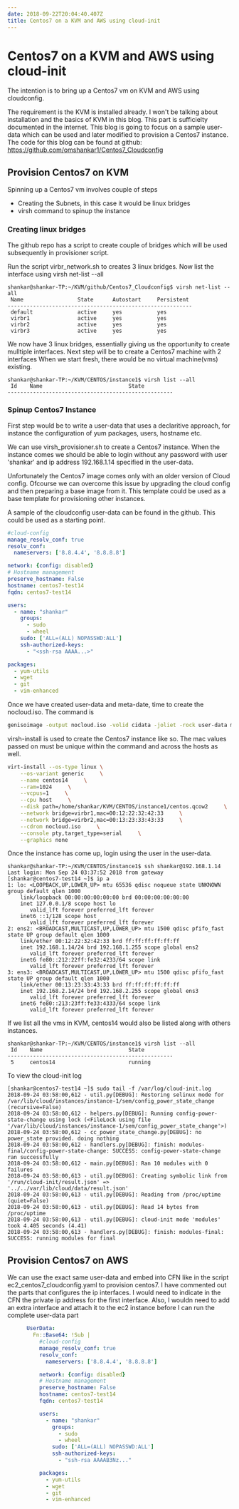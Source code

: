```yaml
---
date: 2018-09-22T20:04:40.407Z
title: Centos7 on a KVM and AWS using cloud-init
---
```


# Centos7 on a KVM and AWS using cloud-init


The intention is to bring up a Centos7 vm on KVM and AWS using cloudconfig.

The requirement is the KVM is installed already. I won't be talking about installation and the basics of KVM in this blog. This part is sufficielty documented in the internet. 
This blog is going to focus on a sample user-data which can be used and later modified to
provision a Centos7 instance.
The code for this blog can be found at github: https://github.com/omshankar1/Centos7_Cloudconfig

## Provision Centos7 on KVM

Spinning up a Centos7 vm involves couple of steps
- Creating the Subnets, in this case it would be linux bridges
- virsh command to spinup the instance

### Creating linux bridges
The github repo has a script to create couple of bridges which will be used subsequently in provisioner script. 

Run the script virbr_network.sh to creates 3 linux bridges. 
Now list the interface using virsh net-list --all

```console
shankar@shankar-TP:~/KVM/github/Centos7_Cloudconfig$ virsh net-list --all
 Name                 State      Autostart     Persistent
----------------------------------------------------------
 default              active     yes           yes
 virbr1               active     yes           yes
 virbr2               active     yes           yes
 virbr3               active     yes           yes
```

We now have 3 linux bridges, essentially giving us the opportunity to create mulltiple interfaces. Next step will be to create a Centos7 machine with 2 interfaces
When we start fresh, there would be no virtual machine(vms) existing.

```console
shankar@shankar-TP:~/KVM/CENTOS/instance1$ virsh list --all
 Id    Name                           State
----------------------------------------------------
```

### Spinup Centos7 Instance

First step would be to write a user-data that uses a declaritive approach, for instance the configuration of yum packages, users, hostname etc.

We can use virsh_provisioner.sh to create a Centos7 instance. When the instance comes we should be able to login without any password with user 'shankar' and ip address 192.168.1.14 specified in the user-data.

Unfortunately the Centos7 image comes only with an older version of Cloud config. 
Ofcourse we can overcome this issue by upgrading the cloud config and then preparing a base image from it. This template could be used as a base template for provisioning other instances.

A sample of the cloudconfig user-data can be found in the github. This could be used as a starting point. 

```yaml
#cloud-config
manage_resolv_conf: true
resolv_conf:
  nameservers: ['8.8.4.4', '8.8.8.8']

network: {config: disabled}
# Hostname management
preserve_hostname: False
hostname: centos7-test14
fqdn: centos7-test14

users:
  - name: "shankar"
    groups:
      - sudo
      - wheel
    sudo: ['ALL=(ALL) NOPASSWD:ALL']
    ssh-authorized-keys:
      - "<ssh-rsa AAAA...>"

packages:
  - yum-utils
  - wget
  - git
  - vim-enhanced
```

Once we have created user-data and meta-date, time to create the nocloud.iso.
The command is
```bash
genisoimage -output nocloud.iso -volid cidata -joliet -rock user-data meta-data
```

virsh-install is used to create the Centos7 instance like so. The mac values passed on must be unique within the command and across the hosts as well.

```bash
virt-install --os-type linux \
    --os-variant generic     \
    --name centos14     \
    --ram=1024     \
    --vcpus=1     \
    --cpu host     \
    --disk path=/home/shankar/KVM/CENTOS/instance1/centos.qcow2     \
    --network bridge=virbr1,mac=00:12:22:32:42:33     \
    --network bridge=virbr2,mac=00:13:23:33:43:33     \
    --cdrom nocloud.iso     \
    --console pty,target_type=serial     \
    --graphics none
```


Once the instance has come up, login using the user in the user-data.

```console
shankar@shankar-TP:~/KVM/CENTOS/instance1$ ssh shankar@192.168.1.14
Last login: Mon Sep 24 03:37:52 2018 from gateway
[shankar@centos7-test14 ~]$ ip a
1: lo: <LOOPBACK,UP,LOWER_UP> mtu 65536 qdisc noqueue state UNKNOWN group default qlen 1000
    link/loopback 00:00:00:00:00:00 brd 00:00:00:00:00:00
    inet 127.0.0.1/8 scope host lo
       valid_lft forever preferred_lft forever
    inet6 ::1/128 scope host
       valid_lft forever preferred_lft forever
2: ens2: <BROADCAST,MULTICAST,UP,LOWER_UP> mtu 1500 qdisc pfifo_fast state UP group default qlen 1000
    link/ether 00:12:22:32:42:33 brd ff:ff:ff:ff:ff:ff
    inet 192.168.1.14/24 brd 192.168.1.255 scope global ens2
       valid_lft forever preferred_lft forever
    inet6 fe80::212:22ff:fe32:4233/64 scope link
       valid_lft forever preferred_lft forever
3: ens3: <BROADCAST,MULTICAST,UP,LOWER_UP> mtu 1500 qdisc pfifo_fast state UP group default qlen 1000
    link/ether 00:13:23:33:43:33 brd ff:ff:ff:ff:ff:ff
    inet 192.168.2.14/24 brd 192.168.2.255 scope global ens3
       valid_lft forever preferred_lft forever
    inet6 fe80::213:23ff:fe33:4333/64 scope link
       valid_lft forever preferred_lft forever
```

If we list all the vms in KVM, centos14 would also be listed along with others instances.

```console
shankar@shankar-TP:~/KVM/CENTOS/instance1$ virsh list --all
 Id    Name                           State
----------------------------------------------------
 5     centos14                       running
```

To view the cloud-init log

```console
[shankar@centos7-test14 ~]$ sudo tail -f /var/log/cloud-init.log
2018-09-24 03:58:00,612 - util.py[DEBUG]: Restoring selinux mode for /var/lib/cloud/instances/instance-1/sem/config_power_state_change (recursive=False)
2018-09-24 03:58:00,612 - helpers.py[DEBUG]: Running config-power-state-change using lock (<FileLock using file '/var/lib/cloud/instances/instance-1/sem/config_power_state_change'>)
2018-09-24 03:58:00,612 - cc_power_state_change.py[DEBUG]: no power_state provided. doing nothing
2018-09-24 03:58:00,612 - handlers.py[DEBUG]: finish: modules-final/config-power-state-change: SUCCESS: config-power-state-change ran successfully
2018-09-24 03:58:00,612 - main.py[DEBUG]: Ran 10 modules with 0 failures
2018-09-24 03:58:00,613 - util.py[DEBUG]: Creating symbolic link from '/run/cloud-init/result.json' => '../../var/lib/cloud/data/result.json'
2018-09-24 03:58:00,613 - util.py[DEBUG]: Reading from /proc/uptime (quiet=False)
2018-09-24 03:58:00,613 - util.py[DEBUG]: Read 14 bytes from /proc/uptime
2018-09-24 03:58:00,613 - util.py[DEBUG]: cloud-init mode 'modules' took 4.405 seconds (4.41)
2018-09-24 03:58:00,613 - handlers.py[DEBUG]: finish: modules-final: SUCCESS: running modules for final
```

## Provision Centos7 on AWS
We can use the exact same user-data and embed into CFN like in the script ec2_centos7_cloudconfig.yaml to provision centos7. I have commented out the parts that configures the ip interfaces.
I would need to indicate in the CFN the private  ip address for the first interface.
Also, I wouldn need to add an extra interface and attach it to the ec2 instance before I can run the complete user-data part

```yaml
      UserData: 
        Fn::Base64: !Sub |
          #cloud-config
          manage_resolv_conf: true
          resolv_conf:
            nameservers: ['8.8.4.4', '8.8.8.8']

          network: {config: disabled}
          # Hostname management
          preserve_hostname: False
          hostname: centos7-test14
          fqdn: centos7-test14

          users:
            - name: "shankar"
              groups:
                - sudo
                - wheel
              sudo: ['ALL=(ALL) NOPASSWD:ALL']
              ssh-authorized-keys:
                - "ssh-rsa AAAAB3Nz..."

          packages:
            - yum-utils
            - wget
            - git
            - vim-enhanced
```
